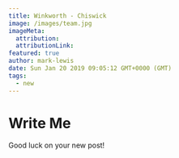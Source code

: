 ```yaml
---
title: Winkworth - Chiswick
image: /images/team.jpg
imageMeta:
  attribution:
  attributionLink:
featured: true
author: mark-lewis
date: Sun Jan 20 2019 09:05:12 GMT+0000 (GMT)
tags:
  - new
---
```


# Write Me

Good luck on your new post!
